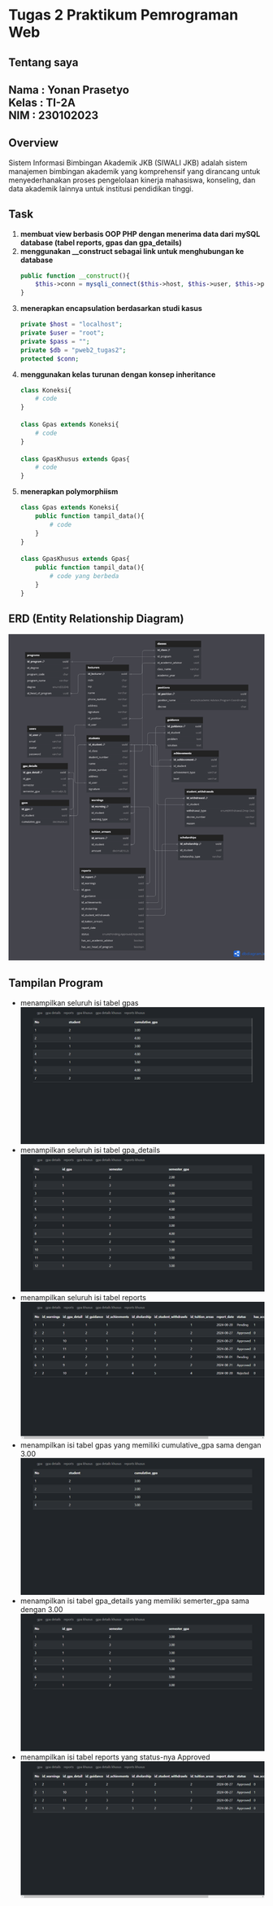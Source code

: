 # Tugas 2 Praktikum Pemrograman Web
## Tentang saya 
Nama : Yonan Prasetyo \
Kelas : TI-2A \
NIM : 230102023 
-
## Overview
Sistem Informasi Bimbingan Akademik JKB (SIWALI JKB) adalah sistem manajemen bimbingan akademik yang komprehensif yang dirancang untuk menyederhanakan proses pengelolaan kinerja mahasiswa, konseling, dan data akademik lainnya untuk institusi pendidikan tinggi.
## Task
1. **membuat view berbasis OOP PHP dengan menerima data dari mySQL database (tabel reports, gpas dan gpa_details)**
2. **menggunakan __construct sebagai link untuk menghubungan ke database**
    ```php
    public function __construct(){
        $this->conn = mysqli_connect($this->host, $this->user, $this->pass, $this->db);
    }
    ```
3. **menerapkan encapsulation berdasarkan studi kasus**
    ```php
    private $host = "localhost";
    private $user = "root";
    private $pass = "";
    private $db = "pweb2_tugas2";
    protected $conn;
    
    ```
4. **menggunakan kelas turunan dengan konsep inheritance**
    ```php
    class Koneksi{
        # code
    }

    class Gpas extends Koneksi{
        # code
    }

    class GpasKhusus extends Gpas{
        # code
    }
    ```
5. **menerapkan polymorphiism**
    ```php
    class Gpas extends Koneksi{
        public function tampil_data(){
            # code
        }
    }

    class GpasKhusus extends Gpas{
        public function tampil_data(){
            # code yang berbeda
        }
    }
    ```
## ERD (Entity Relationship Diagram)
![alt text](asset/erd.png)
## Tampilan Program
+ menampilkan seluruh isi tabel gpas 
![alt text](asset/gpas.PNG)
+ menampilkan seluruh isi tabel gpa_details
![alt text](asset/gpa_details.PNG)
+  menampilkan seluruh isi tabel reports
![alt text](asset/reports.PNG)
+  menampilkan isi tabel gpas yang memiliki cumulative_gpa sama dengan 3.00
![alt text](asset/gpas_khusus.PNG)
+ menampilkan isi tabel gpa_details yang memiliki semerter_gpa sama dengan 3.00
![alt text](asset/gpa_details_khusus.PNG)
+ menampilkan isi tabel reports yang status-nya Approved
![alt text](asset/reports_khusus.PNG)

